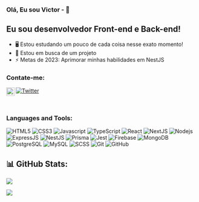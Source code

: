 ### Olá, Eu sou Victor - 👋

## Eu sou desenvolvedor Front-end e Back-end!

- 🖥 Estou estudando um pouco de cada coisa nesse exato momento!
- 🤞 Estou em busca de um projeto
- ⚡ Metas de 2023: Aprimorar minhas habilidades em NestJS

### Contate-me:

[<img align="left" alt="victor | Twitter" width="22px" src="https://cdn.jsdelivr.net/npm/simple-icons@v3/icons/twitter.svg" />][twitter]
[![Twitter](https://img.shields.io/badge/Twitter-%230077B5.svg?logo=twitter&logoColor=white)](https://twitter.com/evictorp) 

<br />

### Languages and Tools:

![HTML5](https://img.shields.io/badge/-HTML5-E34F26?style=flat-square&logo=html5&logoColor=white)
![CSS3](https://img.shields.io/badge/-CSS3-1572B6?style=flat-square&logo=css3)
![Javascript](https://img.shields.io/badge/-Javascript-black?style=flat-square&logo=javascript)
![TypeScript](https://img.shields.io/badge/-TypeScript-007ACC?style=flat-square&logo=typescript&logoColor=white)
![React](https://img.shields.io/badge/-React-black?style=flat-square&logo=react)
![NextJS](https://img.shields.io/badge/-NextJS-black?style=flat-square&logo=next.js)
![Nodejs](https://img.shields.io/badge/-Nodejs-black?style=flat-square&logo=node.js)
![ExpressJS](https://img.shields.io/badge/-ExpressJS-black?style=flat-square&logo=express)
![NestJS](https://img.shields.io/badge/-NestJS-black?style=flat-square&logo=nestjs)
![Prisma](https://img.shields.io/badge/-Prisma-black?style=flat-square&logo=prisma)
![Jest](https://img.shields.io/badge/-Jest-black?style=flat-square&logo=jest)
![Firebase](https://img.shields.io/badge/-Firebase-black?style=flat-square&logo=firebase)
![MongoDB](https://img.shields.io/badge/-MongoDB-black?style=flat-square&logo=mongodb)
![PostgreSQL](https://img.shields.io/badge/-PostgreSQL-336791?style=flat-square&logo=postgresql&logoColor=white)
![MySQL](https://img.shields.io/badge/-MySQL-black?style=flat-square&logo=mysql&logoColor=white)
![SCSS](https://img.shields.io/badge/-SCSS-black?style=flat-square&logo=sass)
![Git](https://img.shields.io/badge/-Git-black?style=flat-square&logo=git)
![GitHub](https://img.shields.io/badge/-GitHub-181717?style=flat-square&logo=github)

## 📊 GitHub Stats:
<a href="#">
  <img align="center" src="https://streak-stats.demolab.com/?user=victorpavoni&theme=dark" />
</a>
<p>
  <img align="center" src="https://github-readme-stats.vercel.app/api/top-langs/?username=victorpavoni&layout=compact&theme=dark&hide=shell,scss" />
</p>

[twitter]: https://twitter.com/evictorp
